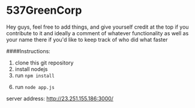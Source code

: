 # 537GreenCorp
Hey guys, feel free to add things, and give yourself credit at the top if you contribute to it
and ideally a comment of whatever functionality as well as your name there if you'd like to keep track of who did what faster


####Instructions:
1. clone this git repository
2. install nodejs
3. run `npm install`
<!--4. run `npm install -g bower`-->
<!--5. run `bower install`-->
6. run `node app.js`

server address: http://23.251.155.186:3000/
